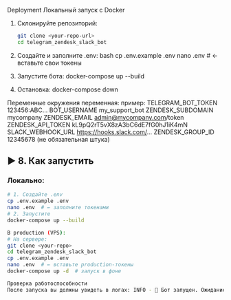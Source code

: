  Deployment 
 Локальный запуск с Docker

1. Склонируйте репозиторий:
   ```bash
   git clone <your-repo-url>
   cd telegram_zendesk_slack_bot
   
2. Создайте и заполните .env:
    bash
    cp .env.example .env
    nano .env  # ← вставьте свои токены

3. Запустите бота:
    docker-compose up --build

4. Остановка:
    docker-compose down

Переменные окружения
переменная:              пример:
TELEGRAM_BOT_TOKEN       123456:ABC...
BOT_USERNAME             my_support_bot
ZENDESK_SUBDOMAIN        mycompany
ZENDESK_EMAIL            admin@mycompany.com/token
ZENDESK_API_TOKEN        kL9pQ2rT5vX8zA3bC6dE7fG0hJ1iK4mN
SLACK_WEBHOOK_URL        https://hooks.slack.com/...
ZENDESK_GROUP_ID         12345678 (не обязательная штука)


## ▶️ 8. Как запустить

### Локально:
```bash
# 1. Создайте .env
cp .env.example .env
nano .env  # ← заполните токенами
# 2. Запустите
docker-compose up --build

В production (VPS):
# На сервере:
git clone <your-repo>
cd telegram_zendesk_slack_bot
cp .env.example .env
nano .env  # ← вставьте production-токены
docker-compose up -d  # запуск в фоне

Проверка работоспособности
После запуска вы должны увидеть в логах: INFO - 🚀 Бот запущен. Ожидание упоминаний...

